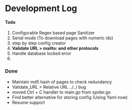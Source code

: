 # Development Log

#### Todo 
1. Configurable Regex based page Sanitizer
5. Serial mode (To download pages with numeric ids)
6. step by step config creator 
7. __Validate URL > mailto: and other protocols__
8. Handle database locked error
9.

### Done
- Maintain md5 hash of pages to check redundancy
- Validate_URL > Relative URL ../../  bug
- moved Ctrl + C handler to main.go from spider.go
- Find better alternative for storing config (Using Yaml now)
- Resume support

